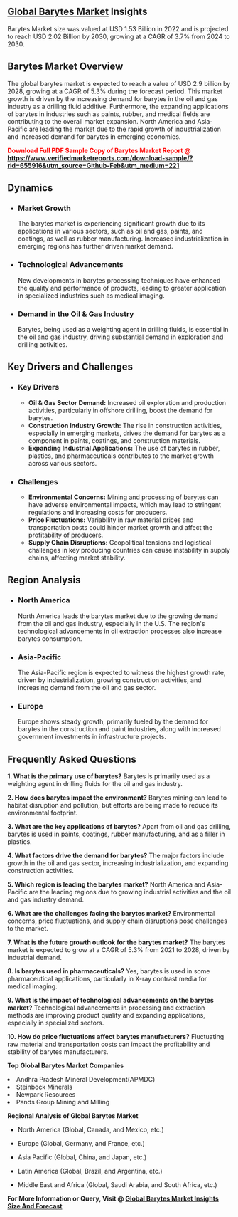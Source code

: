 <h2><a href="https://www.verifiedmarketreports.com/download-sample/?rid=655916&amp;utm_source=Github&amp;utm_medium=221" target="_blank">Global Barytes Market</a> Insights</h2><p>Barytes Market size was valued at USD 1.53 Billion in 2022 and is projected to reach USD 2.02 Billion by 2030, growing at a CAGR of 3.7% from 2024 to 2030.</p><p> <h2>Barytes Market Overview</h2> <p>The global barytes market is expected to reach a value of USD 2.9 billion by 2028, growing at a CAGR of 5.3% during the forecast period. This market growth is driven by the increasing demand for barytes in the oil and gas industry as a drilling fluid additive. Furthermore, the expanding applications of barytes in industries such as paints, rubber, and medical fields are contributing to the overall market expansion. North America and Asia-Pacific are leading the market due to the rapid growth of industrialization and increased demand for barytes in emerging economies.</p> <p><strong><p><span class=""><span style="color: #ff0000;"><strong>Download Full PDF Sample Copy of Barytes Market Report</strong> @ </span><a href="https://www.verifiedmarketreports.com/download-sample/?rid=655916&amp;utm_source=Github-Feb&amp;utm_medium=221" target="_blank">https://www.verifiedmarketreports.com/download-sample/?rid=655916&amp;utm_source=Github-Feb&amp;utm_medium=221</a></span></p></strong></p> <h2>Dynamics</h2> <ul> <li><h3>Market Growth</h3> The barytes market is experiencing significant growth due to its applications in various sectors, such as oil and gas, paints, and coatings, as well as rubber manufacturing. Increased industrialization in emerging regions has further driven market demand.</li> <li><h3>Technological Advancements</h3> New developments in barytes processing techniques have enhanced the quality and performance of products, leading to greater application in specialized industries such as medical imaging.</li> <li><h3>Demand in the Oil & Gas Industry</h3> Barytes, being used as a weighting agent in drilling fluids, is essential in the oil and gas industry, driving substantial demand in exploration and drilling activities.</li> </ul> <h2>Key Drivers and Challenges</h2> <ul> <li><h3>Key Drivers</h3> <ul> <li><strong>Oil & Gas Sector Demand:</strong> Increased oil exploration and production activities, particularly in offshore drilling, boost the demand for barytes.</li> <li><strong>Construction Industry Growth:</strong> The rise in construction activities, especially in emerging markets, drives the demand for barytes as a component in paints, coatings, and construction materials.</li> <li><strong>Expanding Industrial Applications:</strong> The use of barytes in rubber, plastics, and pharmaceuticals contributes to the market growth across various sectors.</li> </ul> </li> <li><h3>Challenges</h3> <ul> <li><strong>Environmental Concerns:</strong> Mining and processing of barytes can have adverse environmental impacts, which may lead to stringent regulations and increasing costs for producers.</li> <li><strong>Price Fluctuations:</strong> Variability in raw material prices and transportation costs could hinder market growth and affect the profitability of producers.</li> <li><strong>Supply Chain Disruptions:</strong> Geopolitical tensions and logistical challenges in key producing countries can cause instability in supply chains, affecting market stability.</li> </ul> </li> </ul> <h2>Region Analysis</h2> <ul> <li><h3>North America</h3> North America leads the barytes market due to the growing demand from the oil and gas industry, especially in the U.S. The region's technological advancements in oil extraction processes also increase barytes consumption.</li> <li><h3>Asia-Pacific</h3> The Asia-Pacific region is expected to witness the highest growth rate, driven by industrialization, growing construction activities, and increasing demand from the oil and gas sector.</li> <li><h3>Europe</h3> Europe shows steady growth, primarily fueled by the demand for barytes in the construction and paint industries, along with increased government investments in infrastructure projects.</li> </ul> <h2>Frequently Asked Questions</h2> <p><strong>1. What is the primary use of barytes?</strong> Barytes is primarily used as a weighting agent in drilling fluids for the oil and gas industry.</p> <p><strong>2. How does barytes impact the environment?</strong> Barytes mining can lead to habitat disruption and pollution, but efforts are being made to reduce its environmental footprint.</p> <p><strong>3. What are the key applications of barytes?</strong> Apart from oil and gas drilling, barytes is used in paints, coatings, rubber manufacturing, and as a filler in plastics.</p> <p><strong>4. What factors drive the demand for barytes?</strong> The major factors include growth in the oil and gas sector, increasing industrialization, and expanding construction activities.</p> <p><strong>5. Which region is leading the barytes market?</strong> North America and Asia-Pacific are the leading regions due to growing industrial activities and the oil and gas industry demand.</p> <p><strong>6. What are the challenges facing the barytes market?</strong> Environmental concerns, price fluctuations, and supply chain disruptions pose challenges to the market.</p> <p><strong>7. What is the future growth outlook for the barytes market?</strong> The barytes market is expected to grow at a CAGR of 5.3% from 2021 to 2028, driven by industrial demand.</p> <p><strong>8. Is barytes used in pharmaceuticals?</strong> Yes, barytes is used in some pharmaceutical applications, particularly in X-ray contrast media for medical imaging.</p> <p><strong>9. What is the impact of technological advancements on the barytes market?</strong> Technological advancements in processing and extraction methods are improving product quality and expanding applications, especially in specialized sectors.</p> <p><strong>10. How do price fluctuations affect barytes manufacturers?</strong> Fluctuating raw material and transportation costs can impact the profitability and stability of barytes manufacturers.</p> </p><p><strong>Top Global Barytes Market Companies</strong></p><div data-test-id=""><p><li>Andhra Pradesh Mineral Development(APMDC)</li><li> Steinbock Minerals</li><li> Newpark Resources</li><li> Pands Group Mining and Milling</li></p><div><strong>Regional Analysis of&nbsp;Global Barytes Market</strong></div><ul><li dir="ltr"><p dir="ltr">North America&nbsp;(Global, Canada, and Mexico, etc.)</p></li><li dir="ltr"><p dir="ltr">Europe (Global, Germany, and France, etc.)</p></li><li dir="ltr"><p dir="ltr">Asia Pacific&nbsp;(Global, China, and Japan, etc.)</p></li><li dir="ltr"><p dir="ltr">Latin America&nbsp;(Global, Brazil, and Argentina, etc.)</p></li><li dir="ltr">Middle East and Africa&nbsp;(Global, Saudi Arabia, and South Africa, etc.)</li></ul><p><strong>For More Information or Query, Visit @&nbsp;</strong><strong><a href="https://www.verifiedmarketreports.com/product/barytes-market/?utm_source=Github&amp;utm_medium=221" target="_blank">Global Barytes Market Insights Size And Forecast</a></strong></p></div>

